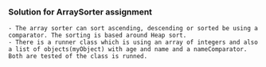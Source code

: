 ### Solution for ArraySorter assignment
    - The array sorter can sort ascending, descending or sorted be using a comparator. The sorting is based around Heap sort.
    - There is a runner class which is using an array of integers and also a list of objects(myObject) with age and name and a nameComparator. Both are tested of the class is runned.